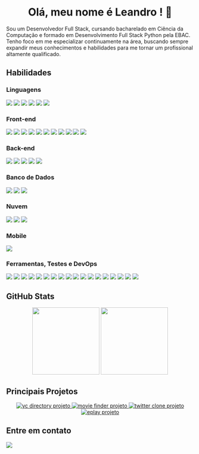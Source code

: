 <h1 align="center">Olá, meu nome é Leandro ! 👋</h1>

<p>Sou um Desenvolvedor Full Stack, cursando bacharelado em Ciência da Computação e formado em Desenvolvimento Full Stack Python pela EBAC. Tenho foco em me especializar continuamente na área, buscando sempre expandir meus conhecimentos e habilidades para me tornar um profissional altamente qualificado.</p>

<h2>Habilidades</h2>

<h3>Linguagens</h3>
<p>
  <img src="https://img.shields.io/badge/HTML-E34F26?style=for-the-badge&logo=html5&logoColor=white"/>
  <img src="https://img.shields.io/badge/CSS-1572B6?style=for-the-badge&logo=css&logoColor=white"/>
  <img src="https://img.shields.io/badge/JavaScript-F7DF1E?style=for-the-badge&logo=javascript&logoColor=black"/>
  <img src="https://img.shields.io/badge/TypeScript-3178C6?style=for-the-badge&logo=typescript&logoColor=white"/>
  <img src="https://img.shields.io/badge/C-555555?style=for-the-badge&logo=c&logoColor=white"/>
  <img src="https://img.shields.io/badge/Python-3776AB?style=for-the-badge&logo=python&logoColor=white"/>
</p>

<h3>Front-end</h3>
<p>
  <img src="https://img.shields.io/badge/React-20232A?style=for-the-badge&logo=react&logoColor=61DAFB"/>
  <img src="https://img.shields.io/badge/Next.js-FFFFFF?style=for-the-badge&logo=next.js&logoColor=000000"/>
  <img src="https://img.shields.io/badge/Vue.js-4FC08D?style=for-the-badge&logo=vue.js&logoColor=white"/>
  <img src="https://img.shields.io/badge/Redux-764ABC?style=for-the-badge&logo=redux&logoColor=white"/>
  <img src="https://img.shields.io/badge/React_Router-CA4245?style=for-the-badge&logo=reactrouter&logoColor=white"/>
  <img src="https://img.shields.io/badge/jQuery-0769AD?style=for-the-badge&logo=jquery&logoColor=white"/>
  <img src="https://img.shields.io/badge/Bootstrap-7952B3?style=for-the-badge&logo=bootstrap&logoColor=white"/>
  <img src="https://img.shields.io/badge/Tailwind_CSS-38B2AC?style=for-the-badge&logo=tailwind-css&logoColor=white"/>
  <img src="https://img.shields.io/badge/Styled--Components-DB7093?style=for-the-badge&logo=styled-components&logoColor=white"/>
  <img src="https://img.shields.io/badge/LESS-1D365D?style=for-the-badge&logo=less&logoColor=white"/>
  <img src="https://img.shields.io/badge/SASS-CC6699?style=for-the-badge&logo=sass&logoColor=white"/>
</p>

<h3>Back-end</h3>
<p>
  <img src="https://img.shields.io/badge/Node.js-339933?style=for-the-badge&logo=node.js&logoColor=white"/>
  <img src="https://img.shields.io/badge/Express.js-000000?style=for-the-badge&logo=express&logoColor=white"/>
  <img src="https://img.shields.io/badge/Django-092E20?style=for-the-badge&logo=django&logoColor=white"/>
  <img src="https://img.shields.io/badge/Flask-000000?style=for-the-badge&logo=flask&logoColor=white"/>
  <img src="https://img.shields.io/badge/REST%20API-85EA2D?style=for-the-badge&logo=swagger&logoColor=black"/>
</p>

<h3>Banco de Dados</h3>
<p>
  <img src="https://img.shields.io/badge/PostgreSQL-4169E1?style=for-the-badge&logo=postgresql&logoColor=white"/>
  <img src="https://img.shields.io/badge/MongoDB-47A248?style=for-the-badge&logo=mongodb&logoColor=white"/>
  <img src="https://img.shields.io/badge/Mongoose-880000?style=for-the-badge&logo=mongoose&logoColor=white"/>
</p>

<h3>Nuvem</h3>
<p>
  <img src="https://img.shields.io/badge/Amazon_AWS-FF9900?style=for-the-badge&logo=amazonaws&logoColor=000000"/>
  <img src="https://img.shields.io/badge/Microsoft_Azure-FFFFFF?style=for-the-badge&logo=microsoftazure&logoColor=0078D4"/>
  <img src="https://img.shields.io/badge/Google_Cloud-4285F4?style=for-the-badge&logo=google-cloud&logoColor=white"/>
</p>

<h3>Mobile</h3>
<p>
  <img src="https://img.shields.io/badge/React_Native-20232A?style=for-the-badge&logo=react&logoColor=61DAFB"/>
</p>

<h3>Ferramentas, Testes e DevOps</h3>
<p>
  <img src="https://img.shields.io/badge/Git-F05032?style=for-the-badge&logo=git&logoColor=white"/>
  <img src="https://img.shields.io/badge/GitHub-181717?style=for-the-badge&logo=github&logoColor=white"/>
  <img src="https://img.shields.io/badge/npm-CB3837?style=for-the-badge&logo=npm&logoColor=white"/>
  <img src="https://img.shields.io/badge/Vite-646CFF?style=for-the-badge&logo=vite&logoColor=white"/>
  <img src="https://img.shields.io/badge/Parcel-FF5F00?style=for-the-badge&logo=parcel&logoColor=white"/>
  <img src="https://img.shields.io/badge/Appwrite-F02E65?style=for-the-badge&logo=appwrite&logoColor=white"/>
  <img src="https://img.shields.io/badge/Sentry-362D59?style=for-the-badge&logo=sentry&logoColor=white"/>
  <img src="https://img.shields.io/badge/Sanity-F03E2F?style=for-the-badge&logo=sanity&logoColor=white"/>
  <img src="https://img.shields.io/badge/Gulp-CF4647?style=for-the-badge&logo=gulp&logoColor=white"/>
  <img src="https://img.shields.io/badge/Grunt-FBA919?style=for-the-badge&logo=grunt&logoColor=black"/>
  <img src="https://img.shields.io/badge/Linux-FCC624?style=for-the-badge&logo=linux&logoColor=black"/>
  <img src="https://img.shields.io/badge/Docker-2496ED?style=for-the-badge&logo=docker&logoColor=white"/>
  <img src="https://img.shields.io/badge/Nginx-009639?style=for-the-badge&logo=nginx&logoColor=white"/>
  <img src="https://img.shields.io/badge/GitHub%20Actions-2088FF?style=for-the-badge&logo=github-actions&logoColor=white"/>
  <img src="https://img.shields.io/badge/Jest-C21325?style=for-the-badge&logo=jest&logoColor=white"/>
  <img src="https://img.shields.io/badge/Cypress-17202C?style=for-the-badge&logo=cypress&logoColor=white"/>
  <img src="https://img.shields.io/badge/React%20Testing%20Library-E33332?style=for-the-badge&logo=testing-library&logoColor=white"/>
  <img src="https://img.shields.io/badge/Pytest-0A9EDC?style=for-the-badge&logo=pytest&logoColor=white"/>
</p>

<h2>GitHub Stats</h2>

<div align="center">
  <img height="180em" src="https://github-readme-stats.vercel.app/api?username=leandrosousaljs&show_icons=true&theme=dark"/>
  <img height="180em" src="https://github-readme-stats.vercel.app/api/top-langs/?username=leandrosousaljs&layout=compact&langs_count=7&theme=dark"/>
</div>

<h2>Principais Projetos</h2>

<p align="center">
  <a href="https://ljs-yc-directory.vercel.app/">
    <img src="https://github-readme-stats.vercel.app/api/pin/?username=leandrosousaljs&repo=yc_directory&theme=dark" alt="yc directory projeto">
  </a>
  <a href="https://ljs-movie-finder.vercel.app/">
    <img src="https://github-readme-stats.vercel.app/api/pin/?username=leandrosousaljs&repo=movie-finder&theme=dark" alt="movie finder projeto">
  </a>
  <a href="https://leandrosousaljs.pythonanywhere.com">
    <img src="https://github-readme-stats.vercel.app/api/pin/?username=leandrosousaljs&repo=twitter&theme=dark" alt="twitter clone projeto">
  </a>
  <a href="https://ljs-eplay.vercel.app/">
    <img src="https://github-readme-stats.vercel.app/api/pin/?username=leandrosousaljs&repo=eplay&theme=dark" alt="eplay projeto">
  </a>
</p>

<h2>Entre em contato</h2>

<div>
  <a href="https://www.linkedin.com/in/leandrosousaljs"><img src="https://img.shields.io/badge/-LinkedIn-%230077B5?style=for-the-badge&logo=linkedin&logoColor=white" target="_blank"></a>   
</div>

